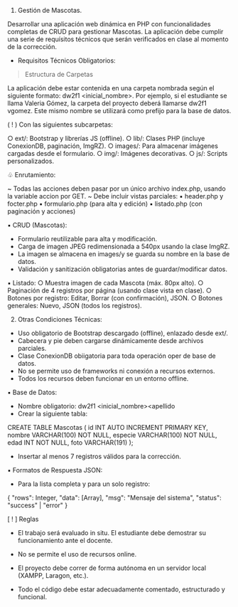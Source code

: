 1. Gestión de Mascotas.

Desarrollar una aplicación web dinámica en PHP con funcionalidades completas de CRUD para gestionar Mascotas. La aplicación debe cumplir una serie de requísitos técnicos que serán verificados en clase al momento de la corrección.

- Requisitos Técnicos Obligatorios:

> Estructura de Carpetas

La aplicación debe estar contenida en una carpeta nombrada según el siguiente formato: dw2f1 <inicial_nombre><apellido>. Por ejemplo, si el estudiante se llama Valeria Gómez, la carpeta del proyecto deberá llamarse dw2f1 vgomez. Este mismo nombre se utilizará como prefijo para la base de datos.

( ! ) Con las siguientes subcarpetas:

○ ext/: Bootstrap y librerías JS (offline).
○ lib/: Clases PHP (incluye ConexionDB, paginación, ImgRZ).
○ images/: Para almacenar imágenes cargadas desde el formulario.
○ img/: Imágenes decorativas.
○ js/: Scripts personalizados.

♧ Enrutamiento:

~ Todas las acciones deben pasar por un único archivo index.php, usando la variable accion por GET.
~ Debe incluir vistas parciales:
▪︎ header.php y focter.php
▪︎ formulario.php (para alta y edición)
▪︎ listado.php (con paginación y acciones)

▪︎ CRUD (Mascotas):

* Formulario reutilizable para alta y modificación.
* Carga de imagen JPEG redimensionada a 540px usando la clase ImgRZ.
* La imagen se almacena en images/y se guarda su nombre en la base de datos.
* Validación y sanitización obligatorias antes de guardar/modificar datos.

▪︎ Listado:
○ Muestra imagen de cada Mascota (máx. 80px alto).
○ Paginación de 4 registros por página (usando clase vista en clase).
○ Botones por registro: Editar, Borrar (con confirmación), JSON.
○ Botones generales: Nuevo, JSON (todos los registros).

2. Otras Condiciones Técnicas:

- Uso obligatorio de Bootstrap descargado (offline), enlazado desde ext/.
- Cabecera y pie deben cargarse dinámicamente desde archivos parciales.
- Clase ConexionDB obiigatoria para toda operación oper de base de datos.
- No se permite uso de frameworks ni conexión a recursos externos.
- Todos los recursos deben funcionar en un entorno offline.

▪︎ Base de Datos:

* Nombre obligatorio: dw2f1 <inicial_nombre><apellido
* Crear la siguiente tabla:

CREATE TABLE Mascotas (
id INT AUTO INCREMENT PRIMARY KEY,
nombre VARCHAR(100) NOT NULL,
especie VARCHAR(100) NOT NULL,
edad INT NOT NULL,
foto VARCHAR(191)
);

- Insertar al menos 7 registros válidos para la corrección.

▪︎ Formatos de Respuesta JSON:

- Para la lista completa y para un solo registro:

{
"rows": Integer,
"data": [Array],
"msg": "Mensaje del sistema",
"status": "success" | "error"
}

[ ! ] Reglas

* El trabajo será evaluado in situ. El estudiante debe demostrar su funcionamiento ante el docente.

* No se permite el uso de recursos online.

* El proyecto debe correr de forma autónoma en un servidor local (XAMPP, Laragon, etc.).

* Todo el código debe estar adecuadamente comentado, estructurado y funcional.